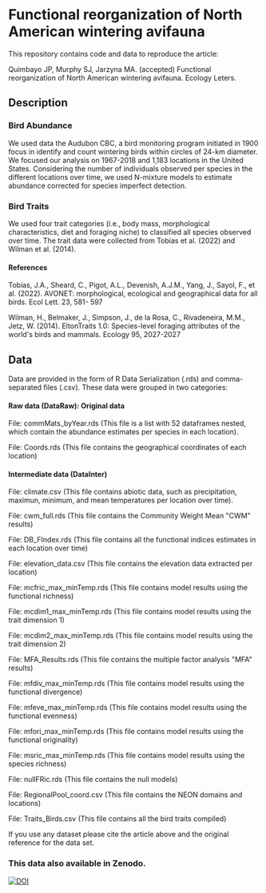 # Functional reorganization of North American wintering avifauna

This repository contains code and data to reproduce the article: 


Quimbayo JP, Murphy SJ, Jarzyna MA. (accepted) Functional reorganization of North American wintering avifauna. Ecology Leters. 

## Description 

### Bird Abundance

We used data the Audubon CBC, a bird monitoring program initiated in 1900 focus in identify and count wintering birds within circles of 24-km diameter. We focused our analysis on 1967-2018 and 1,183 locations in the United States. Considering the number of individuals observed per species in the different locations over time, we used N-mixture models to estimate abundance corrected for species imperfect detection. 

### Bird Traits

We used four trait categories (i.e., body mass, morphological characteristics, diet and foraging niche) to classified all species observed over time. The trait data were collected from Tobias et al. (2022) and Wilman et al. (2014).

#### References 

Tobias, J.A., Sheard, C., Pigot, A.L., Devenish, A.J.M., Yang, J., Sayol, F., et al.     (2022). AVONET: morphological, ecological and geographical data for all birds. Ecol Lett. 23, 581- 597

Wilman, H., Belmaker, J., Simpson, J., de la Rosa, C., Rivadeneira, M.M., Jetz, W. (2014). EltonTraits 1.0: Species-level foraging attributes of the world's birds and mammals. Ecology 95, 2027-2027

## Data

Data are provided in the form of R Data Serialization (.rds) and comma-separated files (.csv). These data were grouped in two categories: 


#### Raw data (DataRaw): Original data 


File: commMats_byYear.rds (This file is a list with 52 dataframes nested, which contain the abundance estimates per species in each location).

File: Coords.rds (This file contains the geographical coordinates of each location)


#### Intermediate data (DataInter)

File: climate.csv (This file contains abiotic data, such as precipitation, maximun, minimum, and mean temperatures per location over time).

File: cwm_full.rds (This file contains the Community Weight Mean "CWM" results)

File: DB_FIndex.rds (This file contains all the functional indices estimates in each location over time)

File: elevation_data.csv (This file contains the elevation data extracted per location)

File: mcfric_max_minTemp.rds (This file contains model results using the functional richness)

File: mcdim1_max_minTemp.rds (This file contains model results using the trait dimension 1)

File: mcdim2_max_minTemp.rds (This file contains model results using the trait dimension 2)

File: MFA_Results.rds (This file contains the multiple factor analysis "MFA" results)

File: mfdiv_max_minTemp.rds (This file contains model results using the functional divergence)

File: mfeve_max_minTemp.rds (This file contains model results using the functional evenness)

File: mfori_max_minTemp.rds (This file contains model results using the functional originality)

File: msric_max_minTemp.rds (This file contains model results using the species richness)

File: nullFRic.rds (This file contains the null models)

File: RegionalPool_coord.csv (This file contains the NEON domains and locations)

File: Traits_Birds.csv (This file contains all the bird traits compiled)

If you use any dataset please cite the article above and the original reference for the data set.

### This data also available in Zenodo.
[![DOI](https://zenodo.org/badge/DOI/10.5281/zenodo.10962018.svg)](https://doi.org/10.5281/zenodo.10962018)

